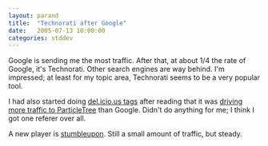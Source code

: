 ```yaml
---
layout: parand
title:  "Technorati after Google"
date:   2005-07-13 10:00:00
categories: stddev
---
```

Google is sending me the most traffic. After that, at about 1/4 the rate of Google, it's Technorati. Other search engines are way behind. I'm impressed; at least for my topic area, Technorati seems to be a very popular tool.

I had also started doing [del.icio.us tags](/web/20101222040023/http://www.parand.com/say/index.php/2005/06/20/more-than-google/) after reading that it was [driving more traffic to ParticleTree](/web/20101222040023/http://particletree.com/features/the-importance-of-rss) than Google. Didn't do anything for me; I think I got one referer over all.

A new player is [stumbleupon](/web/20101222040023/http://stumbleupon.com/). Still a small amount of traffic, but steady. 
